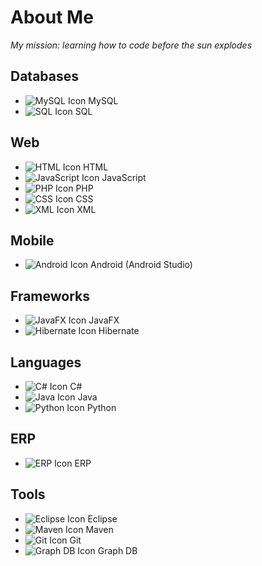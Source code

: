 # About Me
*My mission: learning how to code before the sun explodes*

## Databases
- ![MySQL Icon](https://img.icons8.com/color/48/000000/mysql.png) MySQL
- ![SQL Icon](https://img.icons8.com/ios-filled/50/000000/sql.png) SQL

## Web
- ![HTML Icon](https://img.icons8.com/color/48/000000/html-5--v1.png) HTML
- ![JavaScript Icon](https://img.icons8.com/color/48/000000/javascript--v1.png) JavaScript
- ![PHP Icon](https://img.icons8.com/officel/40/000000/php-logo.png) PHP
- ![CSS Icon](https://img.icons8.com/color/48/000000/css3.png) CSS
- ![XML Icon](https://img.icons8.com/external-flaticons-lineal-color-flat-icons/64/000000/external-xml-mobile-app-development-flaticons-lineal-color-flat-icons-2.png) XML

## Mobile
- ![Android Icon](https://img.icons8.com/color/48/000000/android-os.png) Android (Android Studio)

## Frameworks
- ![JavaFX Icon](https://img.icons8.com/?size=50&id=BZz399uT6eo0&format=png&color=000000) JavaFX
- ![Hibernate Icon](https://img.icons8.com/color/48/000000/hibernate.png) Hibernate

## Languages
- ![C# Icon](https://img.icons8.com/color/48/000000/c-sharp-logo.png) C#
- ![Java Icon](https://img.icons8.com/color/48/000000/java-coffee-cup-logo--v1.png) Java
- ![Python Icon](https://img.icons8.com/color/48/000000/python--v1.png) Python

## ERP
- ![ERP Icon](https://img.icons8.com/?size=40&id=92291&format=png&color=000000) ERP

## Tools
- ![Eclipse Icon](https://img.icons8.com/color/48/000000/eclipse.png) Eclipse
- ![Maven Icon](https://img.icons8.com/?size=50&id=t5FJr3NzrPSm&format=png&color=000000) Maven
- ![Git Icon](https://img.icons8.com/color/48/000000/git.png) Git
- ![Graph DB Icon](https://img.icons8.com/color/48/000000/graph.png) Graph DB
